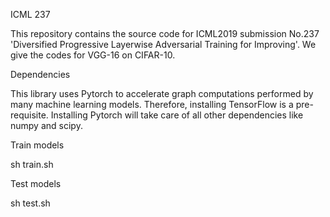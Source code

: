 ICML 237

This repository contains the source code for ICML2019 submission No.237 'Diversified Progressive Layerwise Adversarial Training for Improving'. We give the codes for VGG-16 on CIFAR-10.


Dependencies

This library uses Pytorch to accelerate graph computations performed by many machine learning models. Therefore, installing TensorFlow is a pre-requisite.
Installing Pytorch will take care of all other dependencies like numpy and scipy.

Train models

sh train.sh

Test models

sh test.sh
